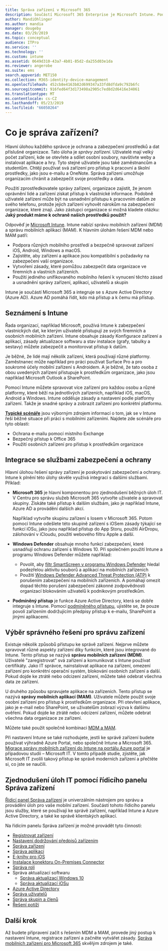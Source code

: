 ```yaml
---
title: Správa zařízení v Microsoft 365
description: Součástí Microsoft 365 Enterprise je Microsoft Intune. Podívejte se, jak Intune poskytuje správu mobilních zařízení a správy mobilních aplikací pro vaši organizaci. Běžné scénáře a použití Intune k nasazení služeb Microsoft 365 ve vašem prostředí.
author: MandiOhlinger
ms.author: mandia
manager: dougeby
ms.date: 03/29/2019
ms.topic: conceptual
audience: ITPro
ms.service: ''
ms.technology: ''
ms.custom: intune
ms.assetid: 0649d310-43a7-4b01-85d2-da255d03e1da
ms.reviewer: angerobe
ms.suite: ems
search.appverid: MET150
ms.collection: M365-identity-device-management
ms.openlocfilehash: 452cb8e4163b82d699347a33fd8dfda9c792b6fc
ms.sourcegitcommit: 916fed64f3d173498a2905c7ed8d2d6416e34061
ms.translationtype: MT
ms.contentlocale: cs-CZ
ms.lasthandoff: 05/23/2019
ms.locfileid: "66050264"
---
```

# <a name="what-is-device-management"></a>Co je správa zařízení? 

Hlavní úlohou každého správce je ochrana a zabezpečení prostředků a dat příslušné organizace. Tato úloha je *správy zařízení*. Uživatelé mají velký počet zařízení, kde se otevřete a sdílet osobní soubory, navštivte weby a instalovat aplikace a hry. Tyto stejné uživatele jsou také zaměstnancům a studentům. Chtějí používat svá zařízení pro přístup k pracovní a školní prostředky, jako jsou e-mailu a OneNote. Správa zařízení umožňuje organizacím chránit a zabezpečit svoje prostředky a data. 

Použití zprostředkovatele správy zařízení, organizace zajistit, že jenom oprávnění lidé a zařízení získat přístup k vlastnické informace. Podobně uživatelé zařízení může být na usnadnění přístupu k pracovním datům ze svého telefonu, protože jejich zařízení vyhovět nárokům na zabezpečení organizace, které znají. Jako zástupci organizace si možná kladete otázku: **Jaký produkt máme k ochraně našich prostředků použít?**

Odpověď je [Microsoft Intune](https://docs.microsoft.com/intune/introduction-intune). Intune nabízí správu mobilních zařízení (MDM) a správu mobilních aplikací (MAM). K hlavním úlohám řešení MDM nebo MAM patří:

- Podpora různých mobilního prostředí a bezpečně spravovat zařízení iOS, Android, Windows a macOS.
- Zajistěte, aby zařízení a aplikace jsou kompatibilní s požadavky na zabezpečení vaší organizace.
- Vytvoření zásady, které pomůžou zabezpečit data organizace ve firemních a vlastních zařízeních.
- Použití jediného unifikovaného mobilního řešení k vynucení těchto zásad a usnadnění správy zařízení, aplikací, uživatelů a skupin

Intune je součástí Microsoft 365 a integruje se s Azure Active Directory (Azure AD). Azure AD pomáhá řídit, kdo má přístup a k čemu má přístup.

## <a name="hello-intune"></a>Seznámení s Intune
Řada organizací, například Microsoft, používá Intune k zabezpečení vlastnických dat, ke kterým uživatelé přistupují ze svých firemních a osobních mobilních zařízení. Intune obsahuje zásady Konfigurace zařízení a aplikací, zásady aktualizace softwaru a stav instalace (grafy, tabulky a sestavy) můžete zabezpečit a monitorovat přístup k datům.

Je běžné, že lidé mají několik zařízení, která používají různé platformy. Zaměstnanec může například pro práci používat Surface Pro a pro soukromé účely mobilní zařízení s Androidem. A je běžné, že tato osoba z obou uvedených zařízení přistupuje k prostředkům organizace, jako jsou například Microsoft Outlook a SharePoint.

Pomocí Intune můžete spravovat více zařízení pro každou osobu a různé platformy, které běží na jednotlivých zařízeních, například iOS, macOS, Android a Windows. Intune odděluje zásady a nastavení podle platformy zařízení. Takže je snadné správy a zobrazit zařízení pro konkrétní platformu.

**[Typické scénáře](https://docs.microsoft.com/intune/common-scenarios)** jsou výborným zdrojem informací o tom, jak se v Intune řeší běžné situace při práci s mobilními zařízeními. Najdete zde scénáře pro tyto oblasti:  
- Ochrana e-mailu pomocí místního Exchange
- Bezpečný přístup k Office 365
- Použití osobních zařízení pro přístup k prostředkům organizace

## <a name="integration-with-secure-and-protect-services"></a>Integrace se službami zabezpečení a ochrany
Hlavní úlohou řešení správy zařízení je poskytování zabezpečení a ochrany. Intune k plnění této úlohy skvěle využívá integraci s dalšími službami. Příklad:

- **Microsoft 365** je hlavní komponentou pro zjednodušení běžných úloh IT. V Centru pro správu služeb Microsoft 365 vytvořte uživatele a spravovat skupiny. Získáte také přístup k dalším službám, jako je například Intune, Azure AD a provádění dalších akcí. 

  Například vytvořte skupinu zařízení s Iosem v Microsoft 365. Potom pomocí Intune odešlete této skupině zařízení s iOSem zásady týkající se funkcí iOSu, jako jsou například přístup do App Storu, použití AirDropu, zálohování v iCloudu, použití webového filtru Apple a další.

- **Windows Defender** obsahuje mnoho funkcí zabezpečení, které usnadňují ochranu zařízení s Windows 10. Při společném použití Intune a programu Windows Defender můžete například: 

    - Povolit, aby [filtr SmartScreen v programu Windows Defender](https://docs.microsoft.com/intune/endpoint-protection-windows-10) hledal podezřelou aktivitu souborů a aplikací na mobilních zařízeních 
    - Použití [Windows Defender Advanced Threat Protection (ATP)](https://docs.microsoft.com/intune/advanced-threat-protection) k porušením zabezpečení na mobilních zařízeních. A pomáhají omezit dopad těchto porušení zabezpečení zákonné zodpovědnosti organizací blokováním uživatelů k podnikovým prostředkům.

- **Podmíněný přístup** je funkce Azure Active Directory, která se dobře integruje s Intune. Pomocí [podmíněného přístupu](https://docs.microsoft.com/intune/conditional-access), ujistěte se, že pouze povolí zařízením dodržujícím předpisy přístup k e-mailu, SharePoint a jinými aplikacemi. 

## <a name="choose-the-device-management-solution-thats-right-for-you"></a>Výběr správného řešení pro správu zařízení

Existuje několik způsobů přístupu ke správě zařízení. Nejprve můžete spravovat různé aspekty zařízení díky funkcím, které jsou integrované do Intune. Tento přístup se nazývá **správu mobilních zařízení (MDM)**. Uživatelé "zaregistrovat" svá zařízení a komunikovat s Intune používat certifikáty. Jako IT správce, nainstalovat aplikace na zařízení, omezení zařízení pro konkrétní operační systém, blokování osobních zařízení a další. Pokud dojde ke ztrátě nebo odcizení zařízení, můžete také odebrat všechna data ze zařízení. 

U druhého způsobu spravujete aplikace na zařízeních. Tento přístup se nazývá **správy mobilních aplikací (MAM)**. Uživatele můžete použít svoje osobní zařízení pro přístup k prostředkům organizace. Při otevření aplikace, jako je e-mail nebo SharePoint, se uživatelům zobrazí výzva k dalšímu ověření. Pokud dojde ke ztrátě nebo odcizení zařízení, můžete odebrat všechna data organizace ze zařízení. 

Můžete také použít společně kombinaci [MDM a MAM](https://docs.microsoft.com/intune/byod-technology-decisions).

Při nastavení Intune se také rozhodujete, jestli ke správě zařízení budete používat výhradně Azure Portal, nebo společně Intune a Microsoft 365. [Migrace správy mobilních zařízení do Intune na portálu Azure portal](https://www.microsoft.com/itshowcase/Article/Content/1042/Migrating-mobile-device-management-to-Intune-in-the-Azure-portal) je případovou studii – Microsoft IT. V tomto případě studie, zjistěte, jak Microsoft IT zvolili takový přístup ke správě moderních zařízení a přečtěte si, co jste se naučili.

## <a name="simplify-it-tasks-using-the-device-management-dashboard"></a>Zjednodušení úloh IT pomocí řídicího panelu Správa zařízení

[Řídicí panel Správa zařízení](https://devicemanagement.portal.azure.com/) je univerzálním nástrojem pro správu a provádění úloh pro vaše mobilní zařízení. Součástí tohoto řídicího panelu jsou služby, které se používají ke správě zařízení, například Intune a Azure Active Directory, a také ke správě klientských aplikací. 

Na řídicím panelu Správa zařízení je možné provádět tyto činnosti:

- [Registrovat zařízení](https://docs.microsoft.com/intune/device-enrollment)
- [Nastavení dodržování předpisů zařízením](https://docs.microsoft.com/intune/device-compliance-get-started)
- [Správa zařízení](https://docs.microsoft.com/intune/device-management)
- [Správa aplikací](https://docs.microsoft.com/intune/app-management)  
- [E-knihy pro iOS](https://docs.microsoft.com/intune/vpp-ebooks-ios)  
- [Instalace konektoru On-Premises Connector](https://docs.microsoft.com/intune/exchange-connector-install)  
- [Správa rolí](https://docs.microsoft.com/intune/role-based-access-control)  
- Správa aktualizací softwaru
  - [Správa aktualizací Windows 10](https://docs.microsoft.com/intune/windows-update-for-business-configure)  
  - [Správa aktualizací iOSu](https://docs.microsoft.com/intune/software-updates-ios)  
- [Azure Active Directory](https://docs.microsoft.com/azure/active-directory)  
- [Správa uživatelů](https://docs.microsoft.com/azure/active-directory/fundamentals/add-users-azure-active-directory)
- [Správa skupin a členů](https://docs.microsoft.com/azure/active-directory/fundamentals/active-directory-manage-groups)
- [Řešení potíží](https://docs.microsoft.com/intune/help-desk-operators)

## <a name="next-step"></a>Další krok
Až budete připravení začít s řešením MDM a MAM, provede jiný postup k nastavení Intune, registrace zařízení a začněte vytvářet zásady. [Správa mobilních zařízení pro Microsoft 365](https://docs.microsoft.com/microsoft-365/enterprise/mobility-infrastructure) skvělým zdrojem je také.
